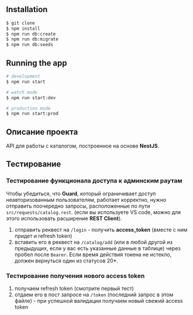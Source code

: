 

## Installation

```bash
$ git clone
$ npm install
$ npm run db:create
$ npm run db:migrate
$ npm run db:seeds
```

## Running the app

```bash
# development
$ npm run start

# watch mode
$ npm run start:dev

# production mode
$ npm run start:prod
```
## Описание проекта
API для работы с каталогом, построенное на основе **NestJS**.

## Тестирование

### Тестирование функционала доступа к админским раутам

Чтобы убедиться, что **Guard**, который ограничивает доступ неавторизованным пользователям, работает корректно, нужно отправить поочередно запросы, расположенные по пути `src/requests/catalog.rest`. (если вы используете VS code, можно для этого использовать расширение **REST Client**).

1. отправить реквест на `/login` - получить **access_token** (вместе с ним придет и refresh token)
2. вставить его в реквест на `/catalog/add` (или в любой другой из предыдущих, если у вас есть указанные данные в таблице) через пробел после `Bearer`. Если время действия токена не истекло, должен вернуться один из статусов 20*.

### Тестирование получения нового access token

1. получаем refresh token (смотрите первый тест)
2. отдаем его в пост запросе на `/token` (последний запрос в этом файле) - при успешной валидации получаем новый свежий access token